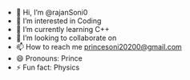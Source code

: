 - 👋 Hi, I’m @rajanSoni0
- 👀 I’m interested in Coding
- 🌱 I’m currently learning C++
- 💞️ I’m looking to collaborate on 
- 📫 How to reach me princesoni20200@gmail.com
- 😄 Pronouns: Prince
- ⚡ Fun fact: Physics

<!---
rajanSoni0/rajanSoni0 is a ✨ special ✨ repository because its `README.md` (this file) appears on your GitHub profile.
You can click the Preview link to take a look at your changes.
--->
